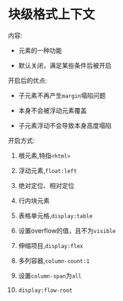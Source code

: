 # 块级格式上下文

内容:

- 元素的一种功能

- 默认关闭，满足某些条件后被开启

开启后的优点:

- 子元素不再产生`margin`塌陷问题

- 本身不会被浮动元素覆盖

- 子元素浮动不会导致本身高度塌陷

开启方式:

1. 根元素,特指`<html>`

2. 浮动元素,`float:left`

3. 绝对定位、相对定位

4. 行内块元素

5. 表格单元格,`display:table`

6. 设置overflow的值，且不为`visible`

7. 伸缩项目,`display:flex`

8. 多列容器,`column-count:1`

9. 设置`column-span`为`all`

10. `display:flow-root`


